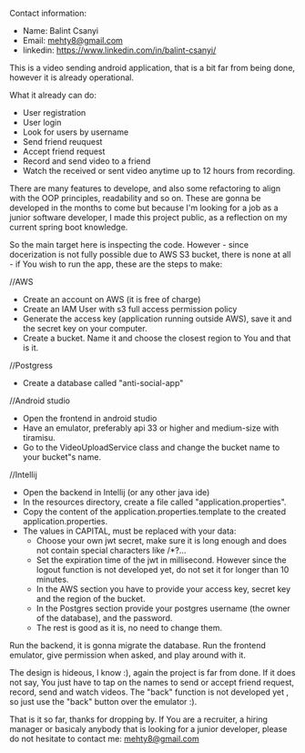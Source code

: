 Contact information:
- Name: Balint Csanyi
- Email: mehty8@gmail.com
- linkedin: https://www.linkedin.com/in/balint-csanyi/


This is a video sending android application, that is a bit far from being done, however it is already operational.

What it already can do:
- User registration
- User login
- Look for users by username
- Send friend reuquest
- Accept friend request
- Record and send video to a friend
- Watch the received or sent video anytime up to 12 hours from recording.

There are many features to develope, and also some refactoring to align with the OOP principles, readability and so on.
These are gonna be developed in the months to come but because I'm looking for a job as a junior software developer,
I made this project public, as a reflection on my current spring boot knowledge.

So the main target here is inspecting the code. However - since docerization is not fully possible due to AWS S3 bucket, there is none at all - 
if You wish to run the app, these are the steps to make:

//AWS
- Create an account on AWS (it is free of charge)
- Create an IAM User with s3 full access permission policy
- Generate the access key (application running outside AWS), save it and the secret key on your computer.
- Create a bucket. Name it and choose the closest region to You and that is it.

//Postgress
- Create a database called "anti-social-app"

//Android studio
- Open the frontend in android studio
- Have an emulator, preferably api 33 or higher and medium-size with tiramisu.
- Go to the VideoUploadService class and change the bucket name to your bucket"s name.

//Intellij
- Open the backend in Intellij (or any other java ide)
- In the resources directory, create a file called "application.properties".
- Copy the content of the application.properties.template to the created application.properties.
- The values in CAPITAL, must be replaced with your data:
   - Choose your own jwt secret, make sure it is long enough and does not contain special characters like /*?...
   - Set the expiration time of the jwt in millisecond. However since the logout function is not developed yet, do not set it for longer than 10 minutes.
   - In the AWS section you have to provide your access key, secret key and the region of the bucket.
   - In the Postgres section provide your postgres username (the owner of the database), and the password.
   - The rest is good as it is, no need to change them.
     
Run the backend, it is gonna migrate the database.
Run the frontend emulator, give permission when asked, and play around with it.

The design is hideous, I know :), again the project is far from done.
If it does not say, You just have to tap on the names to send or accept friend request, record, send and watch videos.
The "back" function is not developed yet , so just use the "back" button over the emulator :).

That is it so far, thanks for dropping by. 
If You are a recruiter, a hiring manager or basicaly anybody that is looking for a junior developer, please do not hesitate to contact me:
mehty8@gmail.com

